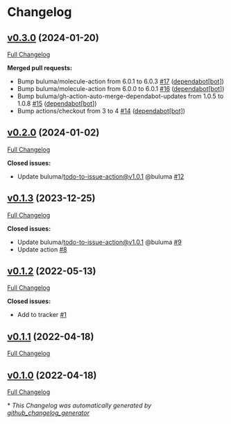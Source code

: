 # Changelog

## [v0.3.0](https://github.com/buluma/ansible-role-modprobe/tree/v0.3.0) (2024-01-20)

[Full Changelog](https://github.com/buluma/ansible-role-modprobe/compare/v0.2.0...v0.3.0)

**Merged pull requests:**

- Bump buluma/molecule-action from 6.0.1 to 6.0.3 [\#17](https://github.com/buluma/ansible-role-modprobe/pull/17) ([dependabot[bot]](https://github.com/apps/dependabot))
- Bump buluma/molecule-action from 6.0.0 to 6.0.1 [\#16](https://github.com/buluma/ansible-role-modprobe/pull/16) ([dependabot[bot]](https://github.com/apps/dependabot))
- Bump buluma/gh-action-auto-merge-dependabot-updates from 1.0.5 to 1.0.8 [\#15](https://github.com/buluma/ansible-role-modprobe/pull/15) ([dependabot[bot]](https://github.com/apps/dependabot))
- Bump actions/checkout from 3 to 4 [\#14](https://github.com/buluma/ansible-role-modprobe/pull/14) ([dependabot[bot]](https://github.com/apps/dependabot))

## [v0.2.0](https://github.com/buluma/ansible-role-modprobe/tree/v0.2.0) (2024-01-02)

[Full Changelog](https://github.com/buluma/ansible-role-modprobe/compare/v0.1.3...v0.2.0)

**Closed issues:**

- Update buluma/todo-to-issue-action@v1.0.1 @buluma [\#12](https://github.com/buluma/ansible-role-modprobe/issues/12)

## [v0.1.3](https://github.com/buluma/ansible-role-modprobe/tree/v0.1.3) (2023-12-25)

[Full Changelog](https://github.com/buluma/ansible-role-modprobe/compare/v0.1.2...v0.1.3)

**Closed issues:**

- Update buluma/todo-to-issue-action@v1.0.1 @buluma [\#9](https://github.com/buluma/ansible-role-modprobe/issues/9)
- Update action [\#8](https://github.com/buluma/ansible-role-modprobe/issues/8)

## [v0.1.2](https://github.com/buluma/ansible-role-modprobe/tree/v0.1.2) (2022-05-13)

[Full Changelog](https://github.com/buluma/ansible-role-modprobe/compare/v0.1.1...v0.1.2)

**Closed issues:**

- Add to tracker [\#1](https://github.com/buluma/ansible-role-modprobe/issues/1)

## [v0.1.1](https://github.com/buluma/ansible-role-modprobe/tree/v0.1.1) (2022-04-18)

[Full Changelog](https://github.com/buluma/ansible-role-modprobe/compare/v0.1.0...v0.1.1)

## [v0.1.0](https://github.com/buluma/ansible-role-modprobe/tree/v0.1.0) (2022-04-18)

[Full Changelog](https://github.com/buluma/ansible-role-modprobe/compare/396c04cbf1d66e140083104c219c141f8971ffa9...v0.1.0)



\* *This Changelog was automatically generated by [github_changelog_generator](https://github.com/github-changelog-generator/github-changelog-generator)*
